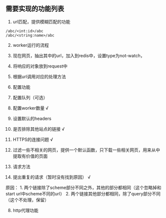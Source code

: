 ## 需要实现的功能列表

1. url匹配，提供模糊匹配的功能

  ```
  /abc/<int:id>/abc
  /abc/<string:name>/abc
  ```

2. worker运行的流程
  1. 现在网页，抽出其中的url，加入到redis中，设置type为not-watch，
  2. 将响应的对象放到request中
  3. 根据url调用对应的处理方法

3. 配置功能

  1. 配置队列（可选）
  2. 配置worker数量 √
  3. 设置默认的headers
  4. 是否排除其他站点的链接 √

4. HTTPS的连接问题 √

5. 过滤一些不相关的网页，提供一个默认函数，只下载一些相关网页，用来从中提取有价值的页面

6. 请求方法

7. 提出重复的请求（暂时没有找到原因） √

  原因：
    1. 两个链接除了scheme部分不同之外，其他的部分都相同（这个忽略掉和start url中scheme不同的url）
    2. 两个链接其他部分都相同，除了query部分不同（这个不处理，保留）

8. http代理功能
